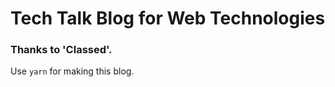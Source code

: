 # Tech Talk Blog for Web Technologies
### Thanks to 'Classed'.

Use <code>yarn</code> for making this blog.